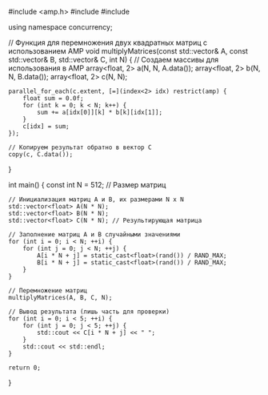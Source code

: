 #include <amp.h>
#include <iostream>
#include <vector>

using namespace concurrency;

// Функция для перемножения двух квадратных матриц с использованием AMP
void multiplyMatrices(const std::vector<float>& A, const std::vector<float>& B, std::vector<float>& C, int N) {
    // Создаем массивы для использования в AMP
    array<float, 2> a(N, N, A.data());
    array<float, 2> b(N, N, B.data());
    array<float, 2> c(N, N);

    parallel_for_each(c.extent, [=](index<2> idx) restrict(amp) {
        float sum = 0.0f;
        for (int k = 0; k < N; k++) {
            sum += a[idx[0]][k] * b[k][idx[1]];
        }
        c[idx] = sum;
    });

    // Копируем результат обратно в вектор C
    copy(c, C.data());
}

int main() {
    const int N = 512; // Размер матриц

    // Инициализация матриц A и B, их размерами N x N
    std::vector<float> A(N * N);
    std::vector<float> B(N * N);
    std::vector<float> C(N * N); // Результирующая матрица

    // Заполнение матриц A и B случайными значениями
    for (int i = 0; i < N; ++i) {
        for (int j = 0; j < N; ++j) {
            A[i * N + j] = static_cast<float>(rand()) / RAND_MAX;
            B[i * N + j] = static_cast<float>(rand()) / RAND_MAX;
        }
    }

    // Перемножение матриц
    multiplyMatrices(A, B, C, N);

    // Вывод результата (лишь часть для проверки)
    for (int i = 0; i < 5; ++i) {
        for (int j = 0; j < 5; ++j) {
            std::cout << C[i * N + j] << " ";
        }
        std::cout << std::endl;
    }

    return 0;
}

